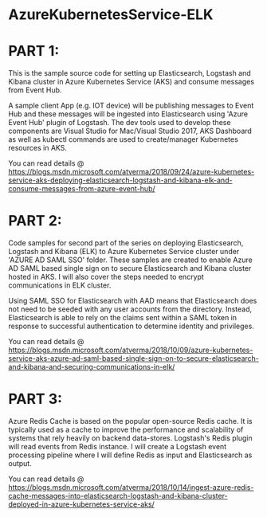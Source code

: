 # AzureKubernetesService-ELK

# PART 1:

This is the sample source code for setting up Elasticsearch, Logstash and Kibana cluster in Azure Kubernetes Service (AKS) and consume messages from Event Hub.

A sample client App (e.g. IOT device) will be publishing messages to Event Hub and these messages will be ingested into Elasticsearch using 'Azure Event Hub' plugin of Logstash. The dev tools used to develop these components are Visual Studio for Mac/Visual Studio 2017, AKS Dashboard as well as kubectl commands are used to create/manager Kubernetes resources in AKS.

You can read details @ https://blogs.msdn.microsoft.com/atverma/2018/09/24/azure-kubernetes-service-aks-deploying-elasticsearch-logstash-and-kibana-elk-and-consume-messages-from-azure-event-hub/

# PART 2: 

Code samples for second part of the series on deploying Elasticsearch, Logstash and Kibana (ELK) to Azure Kubernetes Service cluster under 'AZURE AD SAML SSO' folder. These samples are created to enable Azure AD SAML based single sign on to secure Elasticsearch and Kibana cluster hosted in AKS. I will also cover the steps needed to encrypt communications in ELK cluster.

Using SAML SSO for Elasticsearch with AAD means that Elasticsearch does not need to be seeded with any user accounts from the directory. Instead, Elasticsearch is able to rely on the claims sent within a SAML token in response to successful authentication to determine identity and privileges.

You can read details @ https://blogs.msdn.microsoft.com/atverma/2018/10/09/azure-kubernetes-service-aks-azure-ad-saml-based-single-sign-on-to-secure-elasticsearch-and-kibana-and-securing-communications-in-elk/

# PART 3:

Azure Redis Cache is based on the popular open-source Redis cache. It is typically used as a cache to improve the performance and scalability of systems that rely heavily on backend data-stores. Logstash's Redis plugin will read events from Redis instance. I will create a Logstash event processing pipeline where I will define Redis as input and Elasticsearch as output. 

You can read details @
https://blogs.msdn.microsoft.com/atverma/2018/10/14/ingest-azure-redis-cache-messages-into-elasticsearch-logstash-and-kibana-cluster-deployed-in-azure-kubernetes-service-aks/
